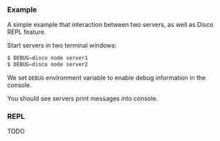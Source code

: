 ### Example

A simple example that interaction between two servers, as well as Disco REPL feature.

Start servers in two terminal windows:

```javascript
$ DEBUG=disco node server1
$ DEBUG=disco node server2
```

We set `DEBUG` environment variable to enable debug information in the console.

You should see servers print messages into console.

### REPL

TODO